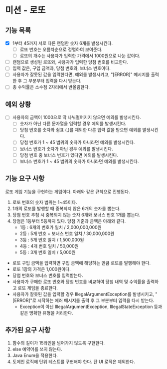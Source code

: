 # 미션 - 로또

## 기능 목록

- [x] 1부터 45까지 서로 다른 랜덤한 숫자 6개를 발생시킨다. 
  - [ ] 로또 번호는 오름차순으로 정렬하여 보여준다.
  - [ ] 로또의 개수는 사용자가 입력한 가격에서 1000원으로 나눈 값이다.
- [ ] 랜덤으로 생성된 로또와, 사용자가 입력한 당첨 번호를 비교한다.
- [ ] 입력 값은, 구입 금액과, 당첨 번호와, 보너스 번호이다.
- [ ] 사용자가 잘못된 값을 입력한다면, 예외를 발생시키고, "[ERROR]" 메시지를 출력한 후 그 부분부터 입력을 다시 받는다.
- [ ] 총 수익률은 소수점 2자리에서 반올림한다.

## 예외 상황

-[ ] 사용자의 금액이 1000으로 딱 나눠떨어지지 않으면 예외를 발생시킨다.
  - [ ] 숫자가 아닌 다른 문자열을 입력할 경우 예외를 발생시킨다.
  - [ ] 당첨 번호를 숫자와 쉼표 (,)를 제외한 다른 입력 값을 받으면 예외를 발생시킨다.
  - [ ] 당첨 번호가 1 ~ 45 범위의 숫자가 아니라면 예외를 발생시킨다.
  - [ ] 보너스 번호가 숫자가 아닌 경우 예외를 발생시킨다.
  - [ ] 당첨 번호 중 보너스 번호가 있다면 예외를 발생시킨다.
  - [ ] 보너스 번호가 1 ~ 45 범위의 숫자가 아니라면 예외를 발생시킨다.

## 기능 요구 사항

로또 게임 기능을 구현하는 게임이다. 아래와 같은 규칙으로 진행된다.

1. 로또 번호의 숫자 범위는 1~45이다.
2. 1개의 로또를 발행할 때 중복되지 않은 6개의 숫자를 뽑는다.
3. 당첨 번호 추첨 시 중복되지 않는 숫자 6개와 보너스 번호 1개를 뽑는다.
4. 당첨은 1등부터 5등까지 있다. 당첨 기준과 금액은 아래와 같다.
    * 1등 : 6개의 번호가 일치 / 2,000,000,000원
    * 2등 : 5개 번호 + 보너스 번호 일치 / 30,000,000원
    * 3등 : 5개 번호 일치 / 1,500,000원
    * 4등 : 4개 번호 일치 / 50,000원
    * 5등 : 3개 번호 일치 / 5,000원

* 로또 구입 금액을 입력하면 구입 금액에 해당하는 만큼 로또를 발행해야 한다.
* 로또 1장의 가격은 1,000원이다.
* 당첨 번호와 보너스 번호를 입력받는다.
* 사용자가 구매한 로또 번호와 당첨 번호를 비교하여 당첨 내역 및 수익률을 출력하고 로또 게임을 종료한다.
* 사용자가 잘못된 값을 입력할 경우 IllegalArgumentException를 발생시키고, "[ERROR]"로 시작하는 에러 메시지를 출력 후 그 부분부터 입력을 다시 받는다.
  * Exception이 아닌 IllegalArgumentException, IllegalStateException 등과 같은 명확한 유형을 처리한다.

## 추가된 요구 사항
1. 함수의 길이가 15라인을 넘어가지 않도록 구현한다.
2. else 예약어를 쓰지 않는다.
3. Java Enum을 적용한다.
4. 도메인 로직에 단위 테스트를 구현해야 한다. 단 UI 로직은 제외한다.